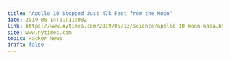 ```yaml
---
title: "Apollo 10 Stopped Just 47k Feet from the Moon"
date: 2019-05-14T01:11:00Z
link: https://www.nytimes.com/2019/05/13/science/apollo-10-moon-nasa.html?utm_medium=RSS&utm_source=hune
site: www.nytimes.com
topic: Hacker News
draft: false
---
```

